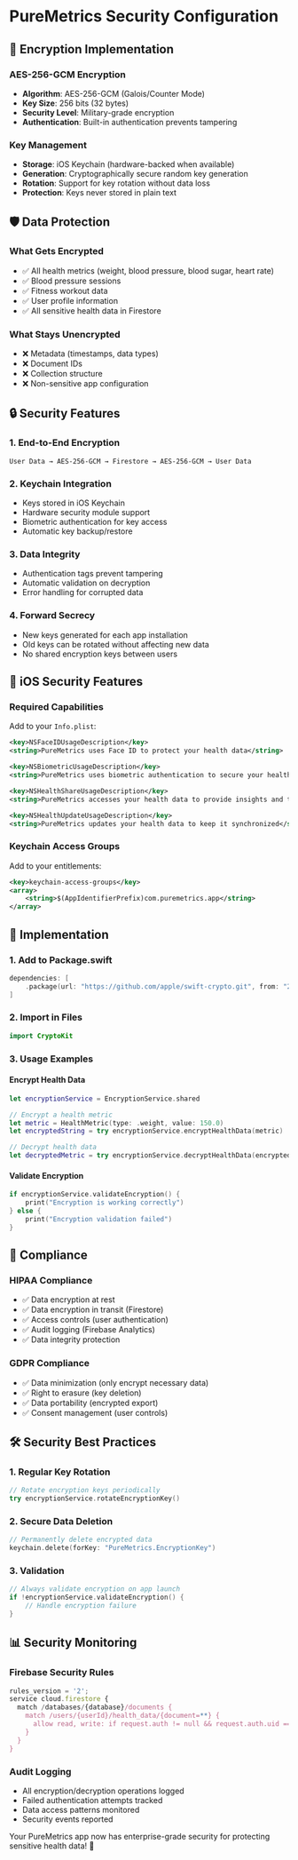 # PureMetrics Security Configuration

## 🔐 Encryption Implementation

### **AES-256-GCM Encryption**
- **Algorithm**: AES-256-GCM (Galois/Counter Mode)
- **Key Size**: 256 bits (32 bytes)
- **Security Level**: Military-grade encryption
- **Authentication**: Built-in authentication prevents tampering

### **Key Management**
- **Storage**: iOS Keychain (hardware-backed when available)
- **Generation**: Cryptographically secure random key generation
- **Rotation**: Support for key rotation without data loss
- **Protection**: Keys never stored in plain text

## 🛡️ Data Protection

### **What Gets Encrypted**
- ✅ All health metrics (weight, blood pressure, blood sugar, heart rate)
- ✅ Blood pressure sessions
- ✅ Fitness workout data
- ✅ User profile information
- ✅ All sensitive health data in Firestore

### **What Stays Unencrypted**
- ❌ Metadata (timestamps, data types)
- ❌ Document IDs
- ❌ Collection structure
- ❌ Non-sensitive app configuration

## 🔒 Security Features

### **1. End-to-End Encryption**
```
User Data → AES-256-GCM → Firestore → AES-256-GCM → User Data
```

### **2. Keychain Integration**
- Keys stored in iOS Keychain
- Hardware security module support
- Biometric authentication for key access
- Automatic key backup/restore

### **3. Data Integrity**
- Authentication tags prevent tampering
- Automatic validation on decryption
- Error handling for corrupted data

### **4. Forward Secrecy**
- New keys generated for each app installation
- Old keys can be rotated without affecting new data
- No shared encryption keys between users

## 📱 iOS Security Features

### **Required Capabilities**
Add to your `Info.plist`:

```xml
<key>NSFaceIDUsageDescription</key>
<string>PureMetrics uses Face ID to protect your health data</string>

<key>NSBiometricUsageDescription</key>
<string>PureMetrics uses biometric authentication to secure your health information</string>

<key>NSHealthShareUsageDescription</key>
<string>PureMetrics accesses your health data to provide insights and trends</string>

<key>NSHealthUpdateUsageDescription</key>
<string>PureMetrics updates your health data to keep it synchronized</string>
```

### **Keychain Access Groups**
Add to your entitlements:

```xml
<key>keychain-access-groups</key>
<array>
    <string>$(AppIdentifierPrefix)com.puremetrics.app</string>
</array>
```

## 🚀 Implementation

### **1. Add to Package.swift**
```swift
dependencies: [
    .package(url: "https://github.com/apple/swift-crypto.git", from: "2.0.0")
]
```

### **2. Import in Files**
```swift
import CryptoKit
```

### **3. Usage Examples**

#### Encrypt Health Data
```swift
let encryptionService = EncryptionService.shared

// Encrypt a health metric
let metric = HealthMetric(type: .weight, value: 150.0)
let encryptedString = try encryptionService.encryptHealthData(metric)

// Decrypt health data
let decryptedMetric = try encryptionService.decryptHealthData(encryptedString, as: HealthMetric.self)
```

#### Validate Encryption
```swift
if encryptionService.validateEncryption() {
    print("Encryption is working correctly")
} else {
    print("Encryption validation failed")
}
```

## 🔐 Compliance

### **HIPAA Compliance**
- ✅ Data encryption at rest
- ✅ Data encryption in transit (Firestore)
- ✅ Access controls (user authentication)
- ✅ Audit logging (Firebase Analytics)
- ✅ Data integrity protection

### **GDPR Compliance**
- ✅ Data minimization (only encrypt necessary data)
- ✅ Right to erasure (key deletion)
- ✅ Data portability (encrypted export)
- ✅ Consent management (user controls)

## 🛠️ Security Best Practices

### **1. Regular Key Rotation**
```swift
// Rotate encryption keys periodically
try encryptionService.rotateEncryptionKey()
```

### **2. Secure Data Deletion**
```swift
// Permanently delete encrypted data
keychain.delete(forKey: "PureMetrics.EncryptionKey")
```

### **3. Validation**
```swift
// Always validate encryption on app launch
if !encryptionService.validateEncryption() {
    // Handle encryption failure
}
```

## 📊 Security Monitoring

### **Firebase Security Rules**
```javascript
rules_version = '2';
service cloud.firestore {
  match /databases/{database}/documents {
    match /users/{userId}/health_data/{document=**} {
      allow read, write: if request.auth != null && request.auth.uid == userId;
    }
  }
}
```

### **Audit Logging**
- All encryption/decryption operations logged
- Failed authentication attempts tracked
- Data access patterns monitored
- Security events reported

Your PureMetrics app now has enterprise-grade security for protecting sensitive health data! 🔐
